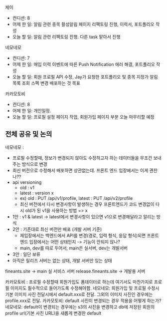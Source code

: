 
제이
- 컨디션: 8
- 어제 한 일: 알림  관련 종목  활성알림 페이지 리팩토링 진행, 이력서, 포트폴리오 작성 
- 오늘 할 일: 알림 관련 리팩토링 진행. 다른 task 맡아서 진행

네모네모
- 컨디션: 7
- 어제 한 일: 매입 이력 이벤트에 따른 Push Notification 에러 해결, 포트폴리오 작성 
- 오늘 할 일: 회원 프로필 API 수정, Jay가 요청한 포트폴리오 및 종목 지정가 알림 목록 조회 스펙 변경 배포하는 것 목표

카카모토비
- 컨디션: 8
- 어제 한 일: 개인일정.
- 오늘 할 일: 프로필 설정 페이지 작업, 회원가입 페이지 부분 오늘 마무리할 예정

## 전체 공유 및 논의
네모네모 :
- 프로필 수정할때, 정보가 변경되지 않아도 수정하고자 하는 데이터들을 무조건 보내주는 방식으로 변경
- 최신 버전으로 수정해서 배포하면 상관없는데. 프론트 엔드 입장에서는 이게 괜찬나??
- api versioning
	- old : v1
	- latest : version x
	- ex) old : PUT /api/v1/profile, latest : PUT /api/v2/profile
	- 최신 버전에서 다시 변경사항이 발생하는 경우 프론트엔드가 코드 변경없이 다시 old가 된 v1을 사용하는 방법 => x
- 1안 :  v1 & latest -> latest에서 변경사항이 있으면 v1으로 변경해달라고 알리는 방식
- 2안 : 기존대로 최신 버전만 배포 (개발 서버 기준)
	- 제입장에서는 백엔드에서 API를 변경(경로, 입력 형식, 응답 형식)되면 프론트 엔드 입장에서는 어떤 상태인지 -> 기능이 안되지 않나?
	- main, dev를 따로 두어서, main은 실서버, dev는 개발서버 
- 3안 : 일단 보류
- 아직은 릴리즈 서버는 없는 상태, 개발 서버만 있는 상태

fineants.site -> main 실 서비스 서버
release.fineants.site -> 개발용 서버

카카모토비 : 프로필 수정할때 회원가입도 폼데이터로 하는데 여기서도 마찬가지로 프로필 이미지도 필수적으로 들어가도록 수정해야함.
네모네모: 회원가입 및 프로필 수정시 기본 이미지 사진 전달시에서 default.xxx로 전달. 그외의 이미지 사진인 경우에는 profile.xxx로 전달. 
카카모토비: default 사진이 변경되는 경우 적용을 어떻게 하는가? 
네모네모: default이 변경되는 경우에는 s3의 사진을 변경하고 db에 저장된 회원의 profile url(기본 사진 URL)을 새롭게 변경한 default 